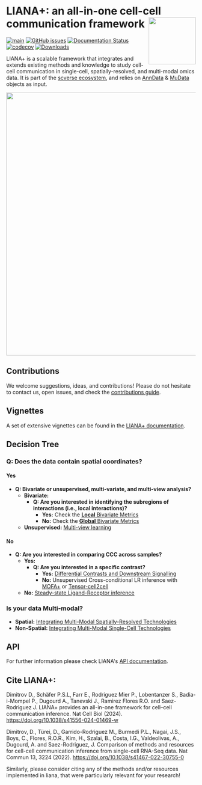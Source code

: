 # LIANA+: an all-in-one cell-cell communication framework <img src="https://raw.githubusercontent.com/saezlab/liana-py/dev/docs/source/_static/logo.png?raw=true" align="right" height="125">

<!-- badges: start -->
[![main](https://github.com/saezlab/liana-py/actions/workflows/main.yml/badge.svg)](https://github.com/saezlab/liana-py/actions)
[![GitHub issues](https://img.shields.io/github/issues/saezlab/liana-py.svg)](https://github.com/saezlab/liana-py/issues/)
[![Documentation Status](https://readthedocs.org/projects/liana-py/badge/?version=latest)](https://liana-py.readthedocs.io/en/latest/?badge=latest)
[![codecov](https://codecov.io/gh/saezlab/liana-py/branch/main/graph/badge.svg?token=TM0P29KKN5)](https://codecov.io/gh/saezlab/liana-py)
[![Downloads](https://static.pepy.tech/badge/liana)](https://pepy.tech/project/liana)
<!-- badges: end -->

LIANA+ is a scalable framework that integrates and extends existing methods and knowledge to study cell-cell communication in single-cell, spatially-resolved, and multi-modal omics data. It is part of the [scverse ecosystem](https://github.com/scverse), and relies on [AnnData](https://github.com/scverse/anndata) & [MuData](https://github.com/scverse/mudata) objects as input.

<img src="https://raw.githubusercontent.com/saezlab/liana-py/main/docs/source/_static/abstract.png" width="700" align="center">

## Contributions

We welcome suggestions, ideas, and contributions! Please do not hesitate to contact us, open issues, and check the [contributions guide](https://liana-py.readthedocs.io/en/latest/contributing.html).

## Vignettes
A set of extensive vignettes can be found in the [LIANA+ documentation](https://liana-py.readthedocs.io/en/latest/).

## Decision Tree
### Q: Does the data contain spatial coordinates?
#### Yes
- **Q: Bivariate or unsupervised, multi-variate, and multi-view analysis?**
  - **Bivariate:**
    - **Q: Are you interested in identifying the subregions of interactions (i.e., local interactions)?**
      - **Yes:** Check the [**Local** Bivariate Metrics](https://liana-py.readthedocs.io/en/latest/notebooks/bivariate.html#Bivariate-Ligand-Receptor-Relationships)
      - **No:** Check the [**Global** Bivariate Metrics](https://liana-py.readthedocs.io/en/latest/notebooks/bivariate.html#Bivariate-Ligand-Receptor-Relationships)
  - **Unsupervised:** [Multi-view learning](https://liana-py.readthedocs.io/en/latest/notebooks/misty.html)

#### No
- **Q: Are you interested in comparing CCC across samples?**
  - **Yes:**
    - **Q: Are you interested in a specific contrast?**
      - **Yes:** [Differential Contrasts and Downstream Signalling](https://liana-py.readthedocs.io/en/latest/notebooks/targeted.html)
      - **No:** Unsupervised Cross-conditional LR inference with [MOFA+](https://liana-py.readthedocs.io/en/latest/notebooks/mofatalk.html) or [Tensor-cell2cell](https://liana-py.readthedocs.io/en/latest/notebooks/liana_c2c.html)
  - **No:** [Steady-state Ligand-Receptor inference](https://liana-py.readthedocs.io/en/latest/notebooks/basic_usage.html)

### Is your data Multi-modal?
- **Spatial:** [Integrating Multi-Modal Spatially-Resolved Technologies](https://liana-py.readthedocs.io/en/latest/notebooks/sma.html)
- **Non-Spatial:** [Integrating Multi-Modal Single-Cell Technologies](https://liana-py.readthedocs.io/en/latest/notebooks/sc_multi.html)

## API
For further information please check LIANA's [API documentation](https://liana-py.readthedocs.io/en/latest/api.html).

## Cite LIANA+:

Dimitrov D., Schäfer P.S.L, Farr E., Rodriguez Mier P., Lobentanzer S., Badia-i-Mompel P., Dugourd A., Tanevski J., Ramirez Flores R.O. and Saez-Rodriguez J. LIANA+ provides an all-in-one framework for cell–cell communication inference. Nat Cell Biol (2024). https://doi.org/10.1038/s41556-024-01469-w

Dimitrov, D., Türei, D., Garrido-Rodriguez M., Burmedi P.L., Nagai, J.S., Boys, C., Flores, R.O.R., Kim, H., Szalai, B., Costa, I.G., Valdeolivas, A., Dugourd, A. and Saez-Rodriguez, J. Comparison of methods and resources for cell-cell communication inference from single-cell RNA-Seq data. Nat Commun 13, 3224 (2022). https://doi.org/10.1038/s41467-022-30755-0

Similarly, please consider citing any of the methods and/or resources implemented in liana, that were particularly relevant for your research!
